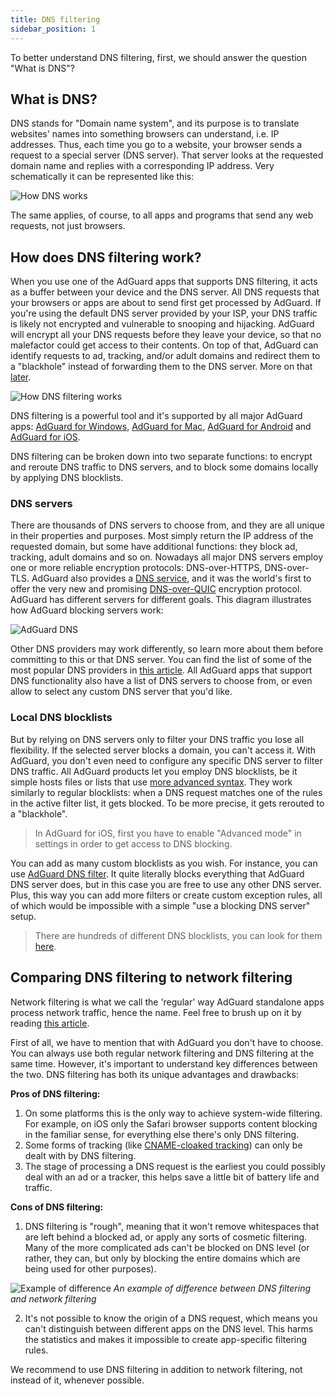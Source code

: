 ```yaml
---
title: DNS filtering
sidebar_position: 1
---
```


To better understand DNS filtering, first, we should answer the question "What is DNS"?

## What is DNS?

DNS stands for "Domain name system", and its purpose is to translate websites' names into something browsers can understand, i.e. IP addresses. Thus, each time you go to a website, your browser sends a request to a special server (DNS server). That server looks at the requested domain name and replies with a corresponding IP address. Very schematically it can be represented like this:

![How DNS works](https://cdn.adguard.com/public/Adguard/kb/DNS_filtering/how_dns_works_en.png)

The same applies, of course, to all apps and programs that send any web requests, not just browsers.

## How does DNS filtering work?

When you use one of the AdGuard apps that supports DNS filtering, it acts as a buffer between your device and the DNS server. All DNS requests that your browsers or apps are about to send first get processed by AdGuard. If you're using the default DNS server provided by your ISP, your DNS traffic is likely not encrypted and vulnerable to snooping and hijacking. AdGuard will encrypt all your DNS requests before they leave your device, so that no malefactor could get access to their contents. On top of that, AdGuard can identify requests to ad, tracking, and/or adult domains and redirect them to a "blackhole" instead of forwarding them to the DNS server. More on that [later](#local-dns-blocklists).

![How DNS filtering works](https://cdn.adguard.com/public/Adguard/kb/DNS_filtering/how_dns_filtering_works_en.png)

DNS filtering is a powerful tool and it's supported by all major AdGuard apps: [AdGuard for Windows](https://adguard.com/en/adguard-windows/overview.html), [AdGuard for Mac](https://adguard.com/en/adguard-mac/overview.html), [AdGuard for Android](https://adguard.com/en/adguard-android/overview.html) and [AdGuard for iOS](https://adguard.com/en/adguard-ios/overview.html).

DNS filtering can be broken down into two separate functions: to encrypt and reroute DNS traffic to DNS servers, and to block some domains locally by applying DNS blocklists.

### DNS servers

There are thousands of DNS servers to choose from, and they are all unique in their properties and purposes. Most simply return the IP address of the requested domain, but some have additional functions: they block ad, tracking, adult domains and so on. Nowadays all major DNS servers employ one or more reliable encryption protocols: DNS-over-HTTPS, DNS-over-TLS. AdGuard also provides a [DNS service](https://adguard-dns.com/en/welcome.html), and it was the world's first to offer the very new and promising [DNS-over-QUIC](https://adguard.com/en/blog/dns-over-quic.html) encryption protocol. AdGuard has different servers for different goals. This diagram illustrates how AdGuard blocking servers work:

![AdGuard DNS](https://cdn.adguard.com/public/Adguard/kb/DNS_filtering/adguard_dns_en.jpg)

Other DNS providers may work differently, so learn more about them before committing to this or that DNS server. You can find the list of some of the most popular DNS providers in [this article](dns-providers.md). All AdGuard apps that support DNS functionality also have a list of DNS servers to choose from, or even allow to select any custom DNS server that you'd like.

### Local DNS blocklists

But by relying on DNS servers only to filter your DNS traffic you lose all flexibility. If the selected server blocks a domain, you can't access it. With AdGuard, you don't even need to configure any specific DNS server to filter DNS traffic. All AdGuard products let you employ DNS blocklists, be it simple hosts files or lists that use [more advanced syntax](dns-filtering-syntax.md). They work similarly to regular blocklists: when a DNS request matches one of the rules in the active filter list, it gets blocked. To be more precise, it gets rerouted to a "blackhole".

>In AdGuard for iOS, first you have to enable "Advanced mode" in settings in order to get access to DNS blocking.

You can add as many custom blocklists as you wish. For instance, you can use [AdGuard DNS filter](https://github.com/AdguardTeam/AdGuardSDNSFilter). It quite literally blocks everything that AdGuard DNS server does, but in this case you are free to use any other DNS server. Plus, this way you can add more filters or create custom exception rules, all of which would be impossible with a simple "use a blocking DNS server" setup. 

>There are hundreds of different DNS blocklists, you can look for them [here](https://filterlists.com/).

## Comparing DNS filtering to network filtering

Network filtering is what we call the 'regular' way AdGuard standalone apps process network traffic, hence the name. Feel free to brush up on it by reading [this article](https://kb.adguard.com/en/general/how-ad-blocking-works).

First of all, we have to mention that with AdGuard you don't have to choose. You can always use both regular network filtering and DNS filtering at the same time. However, it's important to understand key differences between the two. DNS filtering has both its unique advantages and drawbacks:

**Pros of DNS filtering:**

1. On some platforms this is the only way to achieve system-wide filtering. For example, on iOS only the Safari browser supports content blocking in the familiar sense, for everything else there's only DNS filtering.
2. Some forms of tracking (like [CNAME-cloaked tracking](https://adguard.com/en/blog/cname-tracking.html)) can only be dealt with by DNS filtering.
3. The stage of processing a DNS request is the earliest you could possibly deal with an ad or a tracker, this helps save a little bit of battery life and traffic.

**Cons of DNS filtering:**

1. DNS filtering is "rough", meaning that it won't remove whitespaces that are left behind a blocked ad, or apply any sorts of cosmetic filtering. Many of the more complicated ads can't be blocked on DNS level (or rather, they can, but only by blocking the entire domains which are being used for other purposes). 

![Example of difference](https://cdn.adguard.com/public/Adguard/kb/DNS_filtering/dns_diff.jpg)
*An example of difference between DNS filtering and network filtering*

2. It's not possible to know the origin of a DNS request, which means you can't distinguish between different apps on the DNS level. This harms the statistics and makes it impossible to create app-specific filtering rules.

We recommend to use DNS filtering in addition to network filtering, not instead of it, whenever possible.

